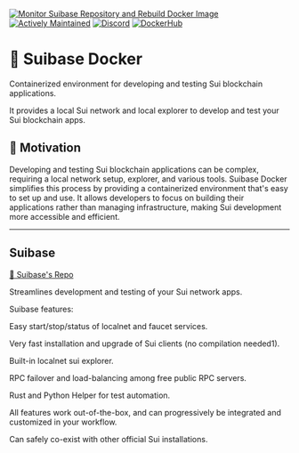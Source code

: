 [![Monitor Suibase Repository and Rebuild Docker Image](https://github.com/NorasTech/suibase-docker/actions/workflows/monitor-suibase.yml/badge.svg)](https://github.com/NorasTech/suibase-docker/actions/workflows/monitor-suibase.yml)
[![Actively Maintained](https://img.shields.io/badge/Maintenance%20Level-Actively%20Maintained-green.svg)](https://gist.github.com/cheerfulstoic/d107229326a01ff0f333a1d3476e068d)
[![Discord](https://img.shields.io/discord/1279062312988442735)](https://discord.gg/anrgbgETyq)
[![DockerHub](https://img.shields.io/badge/Docker-2CA5E0?style=flat&logo=docker&logoColor=white)](https://hub.docker.com/repository/docker/noras/suibase)

# 🐳 Suibase Docker

Containerized environment for developing and testing Sui blockchain applications.

It provides a local Sui network and local explorer to develop and test your Sui blockchain apps.

## 🤔 Motivation

Developing and testing Sui blockchain applications can be complex, requiring a local network setup, explorer, and various tools. Suibase Docker simplifies this process by providing a containerized environment that's easy to set up and use. It allows developers to focus on building their applications rather than managing infrastructure, making Sui development more accessible and efficient.

---

## Suibase

[🔗 Suibase's Repo](https://github.com/ChainMovers/suibase)

Streamlines development and testing of your Sui network apps.

Suibase features:

Easy start/stop/status of localnet and faucet services.

Very fast installation and upgrade of Sui clients (no compilation needed1).

Built-in localnet sui explorer.

RPC failover and load-balancing among free public RPC servers.

Rust and Python Helper for test automation.

All features work out-of-the-box, and can progressively be integrated and customized in your workflow.

Can safely co-exist with other official Sui installations.
